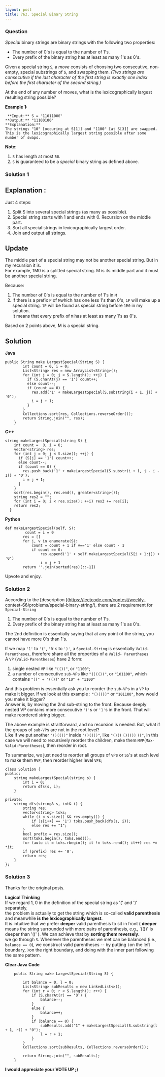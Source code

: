 ```yaml
---
layout: post
title: 763. Special Binary String
---
```

### Question
 _Special_ binary strings are binary strings with the following two
properties:

* The number of 0's is equal to the number of 1's.
* Every prefix of the binary string has at least as many 1's as 0's.

Given a special string `S`, a _move_ consists of choosing two consecutive,
non-empty, special substrings of `S`, and swapping them. _(Two strings are
consecutive if the last character of the first string is exactly one index
before the first character of the second string.)_

At the end of any number of moves, what is the lexicographically largest
resulting string possible?

 **Example 1:**  

    
    
     **Input:** S = "11011000"
    **Output:** "11100100"
    **Explanation:**
    The strings "10" [occuring at S[1]] and "1100" [at S[3]] are swapped.
    This is the lexicographically largest string possible after some number of swaps.
    

**Note:**

  1. `S` has length at most `50`.
  2. `S` is guaranteed to be a _special_ binary string as defined above.

### Solution 1
##  **Explanation** :

Just 4 steps:

  1. Split S into several special strings (as many as possible).
  2. Special string starts with 1 and ends with 0. Recursion on the middle part.
  3. Sort all special strings in lexicographically largest order.
  4. Join and output all strings.

##  **Update**

The middle part of a special string may not be another special string. But in
my recursion it is.  
For example, 1M0 is a splitted special string. M is its middle part and it
must be another special string.

Because:

  1. The number of 0's is equal to the number of 1's in `M`
  2. If there is a prefix `P` of `M`which has one less 1's than 0's, `1P` will make up a special string. `1P` will be found as special string before `1M0` in my solution.  
It means that every prefix of `M` has at least as many 1's as 0's.

Based on 2 points above, M is a special string.

##  **Solution**

 **Java**

    
    
    public String make LargestSpecial(String S) {
            int count = 0, i = 0;
            List<String> res = new ArrayList<String>();
            for (int j = 0; j < S.length(); ++j) {
              if (S.charAt(j) == '1') count++;
              else count--;
              if (count == 0) {
                res.add('1' + makeLargestSpecial(S.substring(i + 1, j)) + '0');
                i = j + 1;
              }
            }
            Collections.sort(res, Collections.reverseOrder());
            return String.join("", res);
        }
    

**C++**

    
    
    string makeLargestSpecial(string S) {
        int count =  0, i = 0;
        vector<string> res;
        for (int j = 0; j < S.size(); ++j) {
          if (S[j] == '1') count++;
          else count--;
          if (count == 0) {
            res.push_back('1' + makeLargestSpecial(S.substr(i + 1, j - i - 1)) + '0');
            i = j + 1;
          }
        }
        sort(res.begin(), res.end(), greater<string>());
        string res2 = "";
        for (int i = 0; i < res.size(); ++i) res2 += res[i];
        return res2;
      }
    

**Python**

    
    
    def makeLargestSpecial(self, S):
             count = i = 0
            res = []
            for j, v in enumerate(S):
                count = count + 1 if v=='1' else count - 1
                if count == 0:
                    res.append('1' + self.makeLargestSpecial(S[i + 1:j]) + '0')
                    i = j + 1
            return ''.join(sorted(res)[::-1])
    

Upvote and enjoy.


### Solution 2
According to the [description ](https://leetcode.com/contest/weekly-
contest-66/problems/special-binary-string/), there are 2 requirement for
`Special-String`

  1. The number of 0's is equal to the number of 1's.
  2. Every prefix of the binary string has at least as many 1's as 0's.

The 2nd definition is essentially saying that at any point of the string, you
cannot have more 0's than 1's.

If we map `'1'` to `'('`, `'0'`s to `')'`, a `Special-String` is essentially
`Valid-Parentheses`, therefore share all the properties of a `Valid-
Parentheses`  
A `VP` (`Valid-Parentheses`) have 2 form:

  1. single nested `VP` like `"(())"`, or `"1100"`;
  2. a number of consecutive `sub-VP`s like `"()(())"`, or `"101100"`, which contains `"()" + "(())"` or `"10" + "1100"`

And this problem is essentially ask you to reorder the `sub-VP`s in a `VP` to
make it bigger. If we look at this example : `"()(())"` or `"101100"`, how
would you make it bigger?  
Answer is, by moving the 2nd sub-string to the front. Because deeply nested VP
contains more consecutive `'('`s or `'1'`s in the front. That will make
reordered string bigger.

The above example is straitforward, and no recursion is needed. But, what if
the groups of `sub-VP`s are not in the root level?  
Like if we put another `"()(())"` inside `"()(())"`, like `"()((` `()(())`
`))"`, in this case we will need to recursively reorder the children, make
them `MVP`(`Max-Valid-Parentheses`), then reorder in root.

To summarize, we just need to reorder all groups of `VP`s or `SS`'s at each
level to make them `MVP`, then reorder higher level `VP`s;

    
    
    class Solution {
    public:
        string makeLargestSpecial(string s) {
            int i = 0;
            return dfs(s, i);
        }
    
    private:
        string dfs(string& s, int& i) {
            string res;
            vector<string> toks;
            while (i < s.size() && res.empty()) {
                if (s[i++] == '1') toks.push_back(dfs(s, i));
                else res += "1";
            }
            bool prefix = res.size();
            sort(toks.begin(), toks.end());
            for (auto it = toks.rbegin(); it != toks.rend(); it++) res += *it;
            if (prefix) res += '0';
            return res;
        }
    };
    


### Solution 3
Thanks for the original posts.

 **Logical Thinking**  
If we regard 1, 0 in the definition of the special string as '(' and ')'
separately,  
the problem is actually to get the string which is so-called **valid
parenthesis** and meanwhile **is the lexicographically largest**.  
It is intuitive that we prefer **deeper** valid parenthesis to sit in front (
**deeper** means the string surrounded with more pairs of parenthesis, e.g.,
'(())' is deeper than '()' ). We can achieve that by **sorting them
reversely**.  
we go through `S`. Whenever the parentheses we met can be balanced (i.e.,
`balance == 0`), we construct valid parentheses -- by putting `(`on the left
boundary, `)`on the right boundary, and doing with the inner part following
the same pattern.

 **Clear Java Code**

    
    
        public String make LargestSpecial(String S) {
            
            int balance = 0, l = 0;
            List<String> subResults = new LinkedList<>();
            for (int r = 0; r < S.length(); r++) {
                if (S.charAt(r) == '0') {
                    balance--;
                }
                else {
                    balance++;
                }
                if (balance == 0) {
                    subResults.add("1" + makeLargestSpecial(S.substring(l + 1, r)) + "0");
                    l = r + 1;
                }
            }
            Collections.sort(subResults, Collections.reverseOrder());
            
            return String.join("", subResults);
        }
    

**I would appreciate your VOTE UP ;)**



